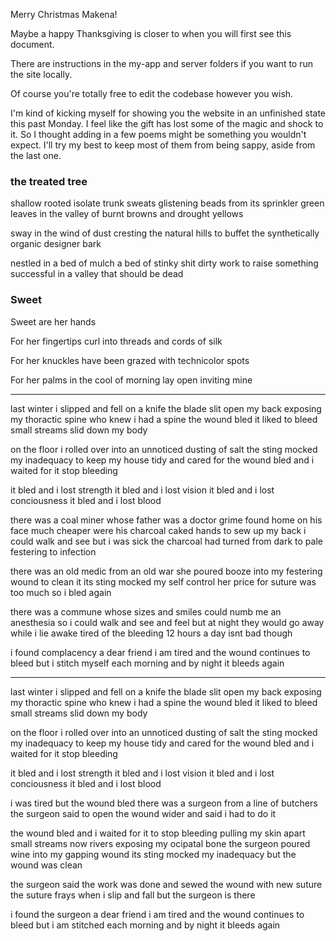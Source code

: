 Merry Christmas Makena!

Maybe a happy Thanksgiving is closer to when you will first see this document.

There are instructions in the my-app and server folders if you want to run the site locally.

Of course you're totally free to edit the codebase however you wish.

I'm kind of kicking myself for showing you the website in an unfinished state this past Monday.
I feel like the gift has lost some of the magic and shock to it.
So I thought adding in a few poems might be something you wouldn't expect.
I'll try my best to keep most of them from being sappy, aside from the last one.

### the treated tree

shallow rooted isolate trunk
sweats glistening beads from its sprinkler
green leaves in the valley
of burnt browns and drought yellows

sway in the wind of dust
cresting the natural hills
to buffet the synthetically
organic designer bark

nestled in a bed of mulch
a bed of stinky shit
dirty work to raise something successful 
in a valley that should be dead

### Sweet

Sweet are her hands

For her fingertips curl into threads and cords of silk

For her knuckles have been grazed with technicolor spots

For her palms in the cool of morning lay open inviting mine



---------

last winter i slipped and fell on a knife
the blade slit open my back exposing my thoractic spine who knew i had a spine
the wound bled it liked to bleed
small streams slid down my body

on the floor i rolled over into an unnoticed dusting of salt
the sting mocked my inadequacy 
to keep my house tidy and cared for 
the wound bled and i waited for it stop bleeding

it bled and i lost strength
it bled and i lost vision
it bled and i lost conciousness
it bled and i lost blood

there was a coal miner whose father was a doctor grime found home on his face
much cheaper were his charcoal caked hands to sew up my back
i could walk and see but i was sick
the charcoal had turned from dark to pale festering to infection

there was an old medic from an old war
she poured booze into my festering wound to clean it
its sting mocked my self control
her price for suture was too much so i bled again

there was a commune whose sizes and smiles could numb me
an anesthesia so i could walk and see and feel
but at night they would go away while i lie awake tired of the bleeding
12 hours a day isnt bad though

i found complacency a dear friend
i am tired and the wound continues to bleed
but i stitch myself each morning
and by night it bleeds again

-------------------

last winter i slipped and fell on a knife
the blade slit open my back exposing my thoractic spine who knew i had a spine
the wound bled it liked to bleed
small streams slid down my body

on the floor i rolled over into an unnoticed dusting of salt
the sting mocked my inadequacy 
to keep my house tidy and cared for 
the wound bled and i waited for it stop bleeding

it bled and i lost strength
it bled and i lost vision
it bled and i lost conciousness
it bled and i lost blood

i was tired but the wound bled
there was a surgeon from a line of butchers
the surgeon said to open the wound wider
and said i had to do it

the wound bled and i waited for it to stop bleeding
pulling my skin apart small streams now rivers exposing my ocipatal bone
the surgeon poured wine into my gapping wound
its sting mocked my inadequacy but the wound was clean

the surgeon said the work was done
and sewed the wound with new suture
the suture frays when i slip and fall
but the surgeon is there

i found the surgeon a dear friend
i am tired and the wound continues to bleed
but i am stitched each morning
and by night it bleeds again
